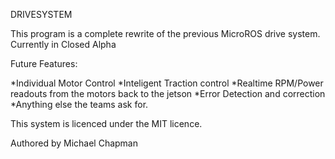DRIVESYSTEM


This program is a complete rewrite of the previous MicroROS drive system. Currently in Closed Alpha

Future Features:

*Individual Motor Control
*Inteligent Traction control
  *Realtime RPM/Power readouts from the motors back to the jetson
*Error Detection and correction
*Anything else the teams ask for.

This system is licenced under the MIT licence.

Authored by Michael Chapman
